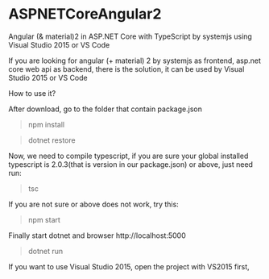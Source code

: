 # ASPNETCoreAngular2


Angular (& material)2 in ASP.NET Core with TypeScript by systemjs using Visual Studio 2015 or VS Code

If you are looking for angular (+ material) 2 by systemjs as frontend, asp.net core web api as backend, there is the solution, it can be used by Visual Studio 2015 or VS Code

How to use it?


After download, go to the folder that contain package.json

>npm install

>dotnet restore

Now, we need to compile typescript, if you are sure your global installed typescript is 2.0.3(that is version in our package.json) or above, just need run:

>tsc

If you are not sure or above does not work, try this:
> npm start  

Finally start dotnet and browser http://localhost:5000
>dotnet run


If you want to use Visual Studio 2015, open the project with VS2015 first, 


